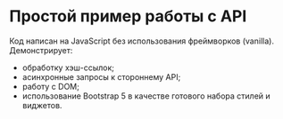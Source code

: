 # Простой пример работы с API

Код написан на JavaScript без использования фреймворков (vanilla). Демонстрирует:

* обработку хэш-ссылок;
* асинхронные запросы к стороннему API;
* работу с DOM;
* использование Bootstrap 5 в качестве готового набора стилей и виджетов.

